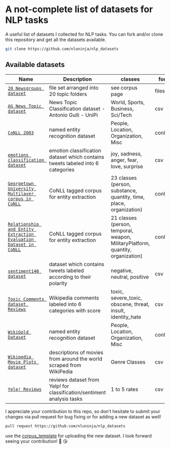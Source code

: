 # A not-complete list of datasets for NLP tasks

A useful list of datasets I collected for NLP tasks. You can fork and/or clone this repository and get all the datasets available.

```bash
git clone https://github.com/nluninja/nlp_datasets
```


## Available datasets

| Name | Description | classes | format | language |
| ---- | ----------- | ------- | ------ | -------- |
| [`20 Newsgroups dataset`](./20_newsgroup/) | file set arranged into 20 topic folders | see corpus page | files | en  |
| [`AG News Topic dataset`](./ag_news/) | News Topic Classification dataset - Antonio Gulli -  UniPi | World, Sports, Business, Sci/Tech | csv | en  |
| [`CoNLL 2003`](./conll2003/) | named entity recognition dataset | People, Location, Organization, Misc | conll/iob2 | en  |
| [`emotions classification dataset`](./emotion_classification_dataset/) | emotion classification dataset which contains tweets labeled into 6 categories | joy, sadness, anger, fear, love, surprise | csv | en |
| [`Georgetown University Multilayer corpus in CoNLL`](./GUM/) | CoNLL tagged corpus for entity extraction| 23 classes (person, substance, quantity, time, place, organization) | conll/iob2 | en  |
| [`Relationship and Entity Extraction Evaluation Dataset in CoNLL`](./re3d/) | CoNLL tagged corpus for entity extraction| 21 classes (person, temporal, weapon, MilitaryPlatform, quantity, organization) | conll/iob2 | en  |
| [`sentiment140 dataset`](./sentiment140_dataset/) | dataset which contains tweets labeled according to their polarity |negative, neutral, positive | csv | en |
| [`Toxic Comments dataset Reviews`](./toxic_comments/) | Wikipedia comments labeled into 6 categories with score | toxic, severe_toxic, obscene, threat, insult, identity_hate| csv | en  |
| [`WikiGold Dataset`](./wikigold/) | named entity recognition dataset | People, Location, Organization, Misc | conll/iob2 | en  |
| [`Wikipedia Movie Plots dataset`](./wikipedia_movie_plots/) | descriptions of movies from around the world scraped from WikiPedia | Genre Classes | csv | en  |
| [`Yelp! Reviews`](./yelp_reviews/) | reviews dataset from Yelp! for classification/sentiment analysis tasks| 1 to 5 rates | csv | en  |


I appreciate your contribution to this repo, so don't hesitate to submit your changes via pull request for bug fixing or for adding a new dataset as well! 

```bash
pull request https://github.com/nluninja/nlp_datasets
```

use the [corpus_template](./corpus_template) for uploading the new dataset. I look forward seeing your contribution! :pray: :kissing_heart: 